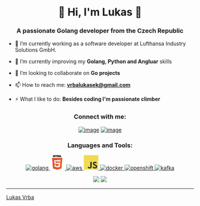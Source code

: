 <h1 align="center">👋 Hi, I'm Lukas 👋</h1>
<h3 align="center">A passionate Golang developer from the Czech Republic</h3>

- 🔭 I’m currently working as a software developer at Lufthansa Industry Solutions GmbH.

- 🌱 I’m currently improving my **Golang, Python and Angluar** skills

- 👯 I’m looking to collaborate on **Go projects**

- 📫 How to reach me: **vrbalukasek@gmail.com**

- ⚡ What I like to do: **Besides coding I'm passionate climber**

<h3 align="center">Connect with me:</h3>
<div align="center">

[![image](https://img.shields.io/badge/LinkedIn-0077B5?style=for-the-badge&logo=linkedin&logoColor=white)](https://cz.linkedin.com/in/lukáš-vrba-00026512a)
[![image](https://img.shields.io/badge/Gmail-D14836?style=for-the-badge&logo=gmail&logoColor=white)](mailto:vrbalukasek@gmail.com)
  
</div>

<h3 align="center">Languages and Tools:</h3>

<p align="center"> 
  <a href="https://www.golang.org" target="_blank"> 
    <img src="https://upload.wikimedia.org/wikipedia/commons/thumb/0/05/Go_Logo_Blue.svg/1200px-Go_Logo_Blue.svg.png" alt="golang" width="90" height="40"/> 
  </a> 
  <a href="https://www.w3.org/html/" target="_blank"> 
    <img src="https://raw.githubusercontent.com/devicons/devicon/master/icons/html5/html5-original-wordmark.svg" alt="html5" width="40" height="40"/> 
  </a>
  <a href="https://aws.amazon.com/" target="_blank"> 
    <img src="https://mti.com/wp-content/uploads/2021/04/Amazon-Web-Services-Logo-White.png" alt="aws" width="45" height="40"/> 
  </a> 
  <a href="https://developer.mozilla.org/en-US/docs/Web/JavaScript" target="_blank"> 
    <img src="https://raw.githubusercontent.com/devicons/devicon/master/icons/javascript/javascript-original.svg" alt="javascript" width="40" height="40"/> 
  </a> 
  <a href="https://www.docker.com/" target="_blank"> 
    <img src="https://www.docker.com/wp-content/uploads/2022/03/Docker-Logo-White-RGB_Vertical.png)" alt="docker" width="40" height="40"/> 
  </a> 
   <a href="https://www.redhat.com/en/technologies/cloud-computing/openshift" target="_blank"> 
    <img src="https://upload.wikimedia.org/wikipedia/commons/thumb/3/3a/OpenShift-LogoType.svg/1200px-OpenShift-LogoType.svg.png" alt="openshift" width="40" height="40"/> 
  </a> 
  <a href="https://kafka.apache.org/" target="_blank"> 
    <img src="https://res.cloudinary.com/canonical/image/fetch/f_auto,q_auto,fl_sanitize,w_178,h_287/https://assets.ubuntu.com/v1/ce971717-Kafka-logo-badge-white.svg" alt="kafka" width="25" height="40"/> 
  </a> 
  
  
</p>

<p align= "center">
  <img height= "150" src="https://github-readme-stats.vercel.app/api?username=vrbalu&theme=react&show_icons=true&include_all_commits=true" />
  <img height= "150" src="https://github-readme-stats.vercel.app/api/top-langs/?username=vrbalu&theme=react&layout=compact" />
</p>

------

[Lukas Vrba](https://github.com/vrbalu)
